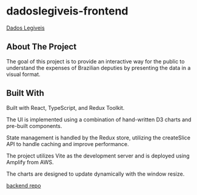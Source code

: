 # dadoslegiveis-frontend

[Dados Legiveis](https://dadoslegiveis.lol/)

## About The Project

The goal of this project is to provide an interactive way for the public to understand the expenses of Brazilian deputies by presenting the data in a visual format.

## Built With

Built with React, TypeScript, and Redux Toolkit. 

The UI is implemented using a combination of hand-written D3 charts and pre-built components. 

State management is handled by the Redux store, utilizing the createSlice API to handle caching and improve performance. 

The project utilizes Vite as the development server and is deployed using Amplify from AWS. 

The charts are designed to update dynamically with the window resize.

[backend repo](https://github.com/felri/dadoslegiveis-backend)
